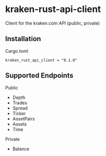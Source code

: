 # kraken-rust-api-client
Client for the kraken.com API (public, private)

## Installation

Cargo.toml
```
kraken_rust_api_client = "0.1.0"
```

## Supported Endpoints

Public
- Depth
- Trades
- Spread
- Ticker
- AssetPairs
- Assets
- Time

Private
- Balance
